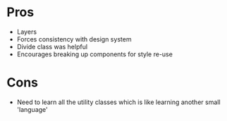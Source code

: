 # Pros

- Layers
- Forces consistency with design system
- Divide class was helpful
- Encourages breaking up components for style re-use

# Cons

- Need to learn all the utility classes which is like learning another small 'language'
